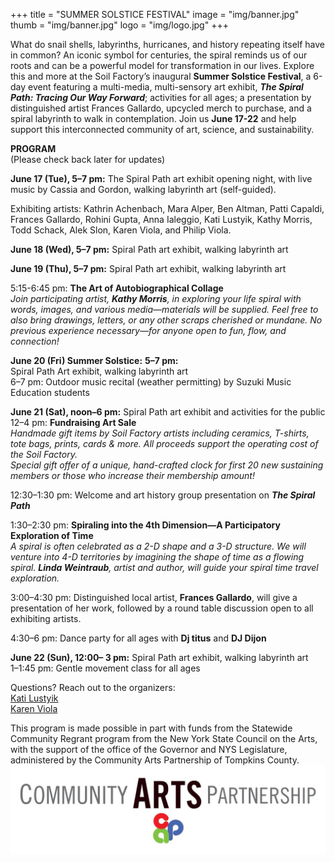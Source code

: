 +++
title = "SUMMER SOLSTICE FESTIVAL"
image = "img/banner.jpg"
thumb = "img/banner.jpg"
logo = "img/logo.jpg"
+++

What do snail shells, labyrinths, hurricanes, and history repeating itself have in common? An iconic symbol for centuries, the spiral reminds us of our roots and can be a powerful model for transformation in our lives. Explore this and more at the Soil Factory’s inaugural **Summer Solstice Festival**, a 6-day event featuring a multi-media, multi-sensory art exhibit, ***The Spiral Path: Tracing Our Way Forward***; activities for all ages; a presentation by distinguished artist Frances Gallardo, upcycled merch to purchase, and a spiral labyrinth to walk in contemplation. Join us **June 17-22** and help support this interconnected community of art, science, and sustainability. 

**PROGRAM**  
(Please check back later for updates)

**June 17 (Tue), 5–7 pm:** The Spiral Path art exhibit opening night, with live music by Cassia and Gordon, walking labyrinth art (self-guided).

Exhibiting artists: Kathrin Achenbach, Mara Alper, Ben Altman, Patti Capaldi, Frances Gallardo, Rohini Gupta, Anna Ialeggio, Kati Lustyik, Kathy Morris, Todd Schack, Alek Slon, Karen Viola, and Philip Viola.

**June 18 (Wed), 5–7 pm:** Spiral Path art exhibit, walking labyrinth art

**June 19 (Thu), 5–7 pm:** Spiral Path art exhibit, walking labyrinth art

5:15-6:45 pm: **The Art of Autobiographical Collage**   
*Join participating artist, **Kathy Morris**, in exploring your life spiral with words, images, and various media—materials will be supplied. Feel free to also bring drawings, letters, or any other scraps cherished or mundane. No previous experience necessary—for anyone open to fun, flow, and connection\!*

**June 20 (Fri) Summer Solstice:** **5–7 pm:**  
Spiral Path Art exhibit, walking labyrinth art  
6–7 pm: Outdoor music recital (weather permitting) by Suzuki Music Education students

**June 21 (Sat), noon–6 pm:** Spiral Path art exhibit and activities for the public  
12–4 pm: **Fundraising Art Sale**  
*Handmade gift items by Soil Factory artists including ceramics, T-shirts, tote bags, prints, cards & more. All proceeds support the operating cost of the Soil Factory.*   
*Special gift offer of a unique, hand-crafted clock for first 20 new sustaining members or those who increase their membership amount\!* 

12:30–1:30 pm: Welcome and art history group presentation on ***The Spiral Path*** 

1:30–2:30 pm: **Spiraling into the 4th Dimension—A Participatory Exploration of Time**  
*A spiral is often celebrated as a 2-D shape and a 3-D structure. We will venture into 4-D territories by imagining the shape of time as a flowing spiral. **Linda Weintraub**, artist and author, will guide your spiral time travel exploration.*

3:00–4:30 pm: Distinguished local artist, **Frances Gallardo**, will give a presentation of her work, followed by a round table discussion open to all exhibiting artists.

4:30–6 pm: Dance party for all ages with **Dj titus** and **DJ Dijon**

**June 22 (Sun), 12:00– 3 pm:** Spiral Path art exhibit, walking labyrinth art  
1–1:45 pm: Gentle movement class for all ages

Questions? Reach out to the organizers:  
[Kati Lustyik](mailto:katalin.lustyik@gmail.com)  
[Karen Viola](mailto:kviola@climbingtreedesign.com)

This program is made possible in part with funds from the Statewide Community 
Regrant program from the New York State Council on the Arts, with the support of the office 
of the Governor and NYS Legislature, administered by the Community Arts Partnership of 
Tompkins County.
![fig2](img/fig2.jpg)